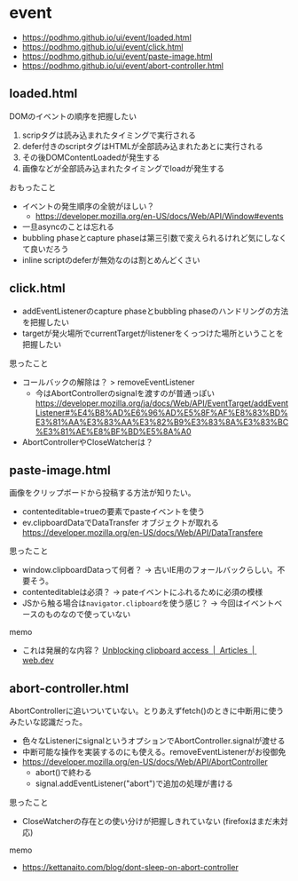 # event

- <https://podhmo.github.io/ui/event/loaded.html>
- <https://podhmo.github.io/ui/event/click.html>
- <https://podhmo.github.io/ui/event/paste-image.html>
- <https://podhmo.github.io/ui/event/abort-controller.html>

## loaded.html

DOMのイベントの順序を把握したい

1. scripタグは読み込まれたタイミングで実行される
2. defer付きのscriptタグはHTMLが全部読み込まれたあとに実行される
3. その後DOMContentLoadedが発生する
4. 画像などが全部読み込まれたタイミングでloadが発生する

おもったこと

- イベントの発生順序の全貌がほしい？
    - https://developer.mozilla.org/en-US/docs/Web/API/Window#events
- 一旦asyncのことは忘れる
- bubbling phaseとcapture phaseは第三引数で変えられるけれど気にしなくて良いだろう
- inline scriptのdeferが無効なのは割とめんどくさい

## click.html

- addEventListenerのcapture phaseとbubbling phaseのハンドリングの方法を把握したい
- targetが発火場所でcurrentTargetがlistenerをくっつけた場所ということを把握したい

思ったこと

- コールバックの解除は？ > removeEventListener
    - 今はAbortControllerのsignalを渡すのが普通っぽい https://developer.mozilla.org/ja/docs/Web/API/EventTarget/addEventListener#%E4%B8%AD%E6%96%AD%E5%8F%AF%E8%83%BD%E3%81%AA%E3%83%AA%E3%82%B9%E3%83%8A%E3%83%BC%E3%81%AE%E8%BF%BD%E5%8A%A0
- AbortControllerやCloseWatcherは？

## paste-image.html

画像をクリップボードから投稿する方法が知りたい。

- contenteditable=trueの要素でpasteイベントを使う
- ev.clipboardDataでDataTransfer オブジェクトが取れる https://developer.mozilla.org/en-US/docs/Web/API/DataTransfere

思ったこと

- window.clipboardDataって何者？ -> 古いIE用のフォールバックらしい。不要そう。
- contenteditableは必須？ -> pateイベントにふれるために必須の模様
- JSから触る場合は`navigator.clipboard`を使う感じ？ -> 今回はイベントベースのものなので使っていない

memo

- これは発展的な内容？ [Unblocking clipboard access  |  Articles  |  web.dev](https://web.dev/articles/async-clipboard)

## abort-controller.html

AbortControllerに追いついていない。とりあえずfetch()のときに中断用に使うみたいな認識だった。

- 色々なListenerにsignalというオプションでAbortController.signalが渡せる
- 中断可能な操作を実装するのにも使える。removeEventListenerがお役御免
- https://developer.mozilla.org/en-US/docs/Web/API/AbortController
    - abort()で終わる
    - signal.addEventListener("abort")で追加の処理が書ける

思ったこと

- CloseWatcherの存在との使い分けが把握しきれていない (firefoxはまだ未対応)

memo

- https://kettanaito.com/blog/dont-sleep-on-abort-controller

